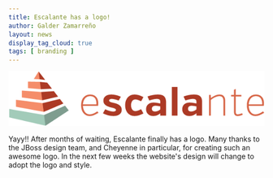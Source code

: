 ```yaml
---
title: Escalante has a logo!
author: Galder Zamarreño
layout: news
display_tag_cloud: true
tags: [ branding ]
---
```


<img src="/images/escalante_logo_600px.png"/>

Yayy!! After months of waiting, Escalante finally has a logo. Many thanks to
the JBoss design team, and Cheyenne in particular, for creating such an
awesome logo. In the next few weeks the website's design will change to adopt
the logo and style.